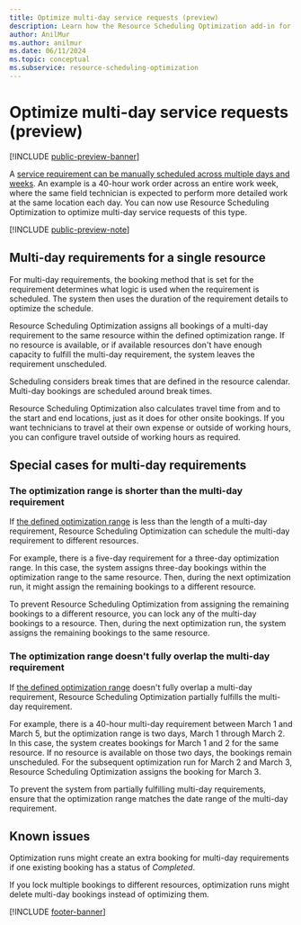 ```yaml
---
title: Optimize multi-day service requests (preview)
description: Learn how the Resource Scheduling Optimization add-in for Dynamics 365 Field Service handles multi-day requirements.
author: AnilMur
ms.author: anilmur
ms.date: 06/11/2024
ms.topic: conceptual
ms.subservice: resource-scheduling-optimization
---
```


# Optimize multi-day service requests (preview)

[!INCLUDE [public-preview-banner](../includes/public-preview-banner.md)]

A [service requirement can be manually scheduled across multiple days and weeks](schedule-multi-day-work.md). An example is a 40-hour work order across an entire work week, where the same field technician is expected to perform more detailed work at the same location each day. You can now use Resource Scheduling Optimization to optimize multi-day service requests of this type.

[!INCLUDE [public-preview-note](../includes/public-preview-note.md)]

## Multi-day requirements for a single resource

For multi-day requirements, the booking method that is set for the requirement determines what logic is used when the requirement is scheduled. The system then uses the duration of the requirement details to optimize the schedule.

Resource Scheduling Optimization assigns all bookings of a multi-day requirement to the same resource within the defined optimization range. If no resource is available, or if available resources don't have enough capacity to fulfill the multi-day requirement, the system leaves the requirement unscheduled.

Scheduling considers break times that are defined in the resource calendar. Multi-day bookings are scheduled around break times.

Resource Scheduling Optimization also calculates travel time from and to the start and end locations, just as it does for other onsite bookings. If you want technicians to travel at their own expense or outside of working hours, you can configure travel outside of working hours as required.

## Special cases for multi-day requirements

### The optimization range is shorter than the multi-day requirement

If [the defined optimization range](rso-optimization-scope.md) is less than the length of a multi-day requirement, Resource Scheduling Optimization can schedule the multi-day requirement to different resources.

For example, there is a five-day requirement for a three-day optimization range. In this case, the system assigns three-day bookings within the optimization range to the same resource. Then, during the next optimization run, it might assign the remaining bookings to a different resource.

To prevent Resource Scheduling Optimization from assigning the remaining bookings to a different resource, you can lock any of the multi-day bookings to a resource. Then, during the next optimization run, the system assigns the remaining bookings to the same resource.

### The optimization range doesn't fully overlap the multi-day requirement

If [the defined optimization range](rso-optimization-scope.md) doesn't fully overlap a multi-day requirement, Resource Scheduling Optimization partially fulfills the multi-day requirement.

For example, there is a 40-hour multi-day requirement between March 1 and March 5, but the optimization range is two days, March 1 through March 2. In this case, the system creates bookings for March 1 and 2 for the same resource. If no resource is available on those two days, the bookings remain unscheduled. For the subsequent optimization run for March 2 and March 3, Resource Scheduling Optimization assigns the booking for March 3.

To prevent the system from partially fulfilling multi-day requirements, ensure that the optimization range matches the date range of the multi-day requirement.

## Known issues

Optimization runs might create an extra booking for multi-day requirements if one existing booking has a status of *Completed*.

If you lock multiple bookings to different resources, optimization runs might delete multi-day bookings instead of optimizing them.

[!INCLUDE [footer-banner](../includes/footer-banner.md)]
